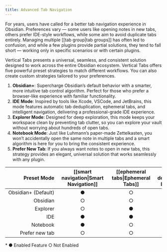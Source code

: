 ```yaml
---
title: Advanced Tab Navigation
---
```

For years, users have called for a better tab navigation experience in Obsidian. Preferences vary — some users like opening notes in new tabs, others prefer IDE-style workflows, while some aim to avoid duplicate tabs entirely. Managing multiple [[tab group|tab groups]] has often led to confusion, and while a few plugins provide partial solutions, they tend to fall short — working only in specific scenarios or with certain plugins.

Vertical Tabs presents a universal, seamless, and consistent solution designed to work across the entire Obsidian ecosystem. Vertical Tabs offers five powerful preset strategies to match different workflows. You can also create custom strategies tailored to your preferences.

1. **Obsidian+**: Supercharge Obsidian’s default behavior with a smarter, more intuitive tab control algorithm. Perfect for those who prefer a browser-like experience with familiar functionality.
2. **IDE Mode**: Inspired by tools like Xcode, VSCode, and JetBrains, this mode features automatic tab deduplication, ephemeral tabs, and intelligent navigation, delivering a professional-grade IDE experience.
3. **Explorer Mode**: Designed for deep exploration, this mode keeps your workspace clean by preventing tab clutter, so you can explore your vault without worrying about hundreds of open tabs.
4. **Notebook Mode**: Just like Luhmann’s paper-made Zettelkasten, you won’t accidentally open the same note in multiple tabs and a smart algorithm is here for you to bring the consistent experience.
5. **Prefer New Tab**: If you always want notes to open in new tabs, this strategy provides an elegant, universal solution that works seamlessly with any plugin.

| <div style="width: 150px;">Preset Mode</div> | <div style="width: 150px;">[[smart navigation\|Smart Navigation]]</div> | <div style="width: 130px;">[[ephemeral tabs\|Ephemeral Tabs]]</div> | <div style="width: 150px;">[[tab deduplication\|Tab Deduplication]]</div> | <div style="width: 140px;">[[new tab\|Open in New Tab]]</div> |
| -------------------------------------------: | :---------------------------------------------------------------------: | :-----------------------------------------------------------------: | :-----------------------------------------------------------------------: | :-----------------------------------------------------------: |
|                          Obsidian+ (Default) |                                    ●                                    |                                  ○                                  |                                     ○                                     |                               ○                               |
|                                     Obsidian |                                    ○                                    |                                  ○                                  |                                     ○                                     |                               ○                               |
|                                     Explorer |                                    ○                                    |                                  ●                                  |                                     ○                                     |                               ○                               |
|                                          IDE |                                    ●                                    |                                  ●                                  |                                     ●                                     |                               ○                               |
|                                     Notebook |                                    ●                                    |                                  ○                                  |                                     ●                                     |                               ○                               |
|                               Prefer new tab |                                    ○                                    |                                  ○                                  |                                     ○                                     |                               ●                               |

\* ● Enabled Feature ○ Not Enabled

